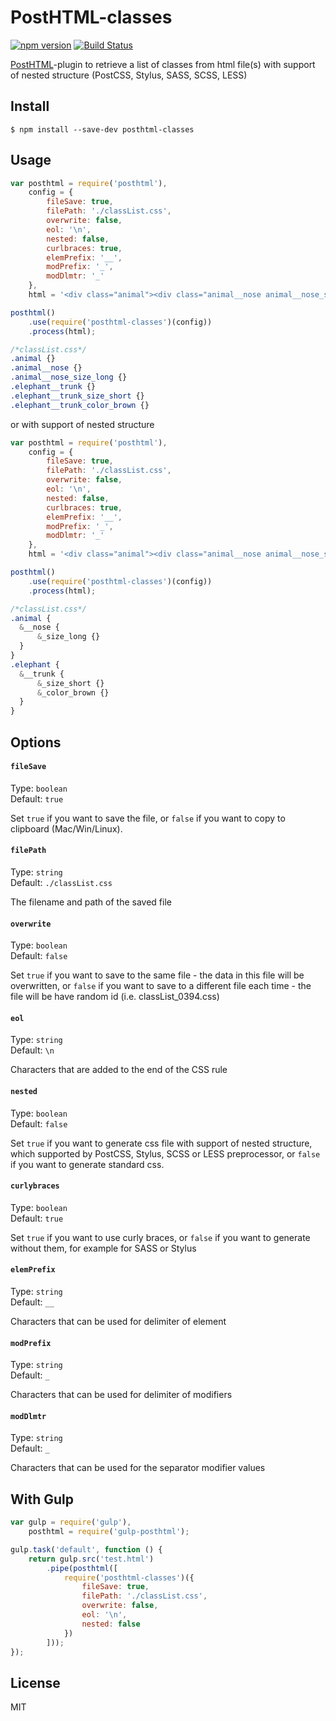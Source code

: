 # PostHTML-classes
[![npm version](https://badge.fury.io/js/posthtml-classes.svg)](http://badge.fury.io/js/posthtml-classes)
[![Build Status](https://travis-ci.org/rajdee/posthtml-classes.svg?branch=master)](https://travis-ci.org/rajdee/posthtml-classes?branch=master)

[PostHTML](https://github.com/posthtml/posthtml)-plugin to retrieve a list of classes from html file(s) with support of nested structure (PostCSS, Stylus, SASS, SCSS, LESS)

## Install

```
$ npm install --save-dev posthtml-classes
```


## Usage

```javascript
var posthtml = require('posthtml'),
    config = {
        fileSave: true,
        filePath: './classList.css',
        overwrite: false,
        eol: '\n',
        nested: false,
        curlbraces: true,
        elemPrefix: '__',
        modPrefix: '_',
        modDlmtr: '_'
    },
    html = '<div class="animal"><div class="animal__nose animal__nose_size_long elephant__trunk elephant__trunk_size_short elephant__trunk_color_brown">Nose</div></div>';

posthtml()
    .use(require('posthtml-classes')(config))
    .process(html);
```

```css
/*classList.css*/
.animal {}
.animal__nose {}
.animal__nose_size_long {}
.elephant__trunk {}
.elephant__trunk_size_short {}
.elephant__trunk_color_brown {}
```

or with support of nested structure

```javascript
var posthtml = require('posthtml'),
    config = {
        fileSave: true,
        filePath: './classList.css',
        overwrite: false,
        eol: '\n',
        nested: false,
        curlbraces: true,
        elemPrefix: '__',
        modPrefix: '_',
        modDlmtr: '_'
    },
    html = '<div class="animal"><div class="animal__nose animal__nose_size_long elephant__trunk elephant__trunk_size_short elephant__trunk_color_brown">Nose</div></div>';

posthtml()
    .use(require('posthtml-classes')(config))
    .process(html);
```

```css
/*classList.css*/
.animal {
  &__nose {
      &_size_long {}
  }
}
.elephant {
  &__trunk {
      &_size_short {}
      &_color_brown {}
  }
}
```


## Options

#### `fileSave`

Type: `boolean`  
Default: `true`

Set `true` if you want to save the file, or `false` if you want to copy to clipboard (Mac/Win/Linux).

#### `filePath`

Type: `string`  
Default: `./classList.css`

The filename and path of the saved file

#### `overwrite`

Type: `boolean`  
Default: `false`

Set `true` if you want to save to the same file - the data in this file will be overwritten, or `false` if you want to save to a different file each time - the file will be have random id (i.e. classList_0394.css)

#### `eol`

Type: `string`  
Default: `\n`

Characters that are added to the end of the CSS rule

#### `nested`

Type: `boolean`  
Default: `false`

Set `true` if you want to generate css file with support of nested structure, which supported by PostCSS, Stylus, SCSS or LESS preprocessor, or `false` if you want to generate standard css.

#### `curlybraces`

Type: `boolean`  
Default: `true`

Set `true` if you want to use curly braces, or `false` if you want to generate without them, for example for SASS or Stylus

#### `elemPrefix`

Type: `string`  
Default: `__`

Characters that can be used for delimiter of element

#### `modPrefix`

Type: `string`  
Default: `_`

Characters that can be used for delimiter of modifiers

#### `modDlmtr`

Type: `string`  
Default: `_`

Characters that can be used for the separator modifier values



## With Gulp

```javascript
var gulp = require('gulp'),
    posthtml = require('gulp-posthtml');

gulp.task('default', function () {
    return gulp.src('test.html')
        .pipe(posthtml([
            require('posthtml-classes')({
                fileSave: true,
                filePath: './classList.css',
                overwrite: false,
                eol: '\n',
                nested: false
            })
        ]));
});
```


## License

MIT
